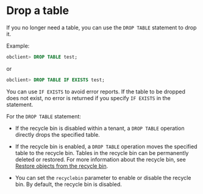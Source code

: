 # Drop a table

If you no longer need a table, you can use the `DROP TABLE` statement to drop it.

Example:

```sql
obclient> DROP TABLE test;
```

or

```sql
obclient> DROP TABLE IF EXISTS test;
```

You can use `IF EXISTS` to avoid error reports. If the table to be dropped does not exist, no error is returned if you specify `IF EXISTS` in the statement.

For the `DROP TABLE` statement:

* If the recycle bin is disabled within a tenant, a `DROP TABLE` operation directly drops the specified table.

* If the recycle bin is enabled, a `DROP TABLE` operation moves the specified table to the recycle bin. Tables in the recycle bin can be permanently deleted or restored. For more information about the recycle bin, see [Restore objects from the recycle bin](../../../../../600.manage/400.high-availability/500.recyclebin-management/400.restore-the-recyclebin-objects.md).

* You can set the `recyclebin` parameter to enable or disable the recycle bin. By default, the recycle bin is disabled.
